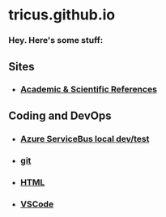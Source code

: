 ﻿# tricus.github.io

### Hey.  Here's some stuff:

## Sites
- ### [Academic & Scientific References](./academic-references.md)

## Coding and DevOps
- ### [Azure ServiceBus local dev/test](./azure-servicebus.md)
- ### [git](./git.md)
- ### [HTML](./html.md)
- ### [VSCode](./vscode.md)
